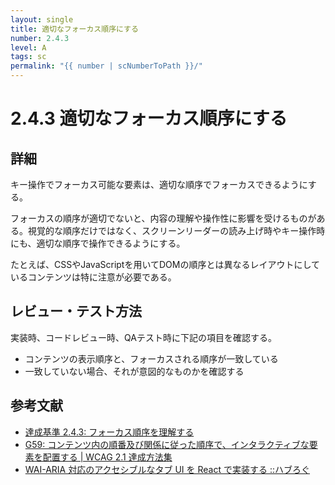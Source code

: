 ```yaml
---
layout: single
title: 適切なフォーカス順序にする
number: 2.4.3
level: A
tags: sc
permalink: "{{ number | scNumberToPath }}/"
---
```


# 2.4.3 適切なフォーカス順序にする

## 詳細

キー操作でフォーカス可能な要素は、適切な順序でフォーカスできるようにする。

フォーカスの順序が適切でないと、内容の理解や操作性に影響を受けるものがある。視覚的な順序だけではなく、スクリーンリーダーの読み上げ時やキー操作時にも、適切な順序で操作できるようにする。

たとえば、CSSやJavaScriptを用いてDOMの順序とは異なるレイアウトにしているコンテンツは特に注意が必要である。

## レビュー・テスト方法

実装時、コードレビュー時、QAテスト時に下記の項目を確認する。

- コンテンツの表示順序と、フォーカスされる順序が一致している
- 一致していない場合、それが意図的なものかを確認する

## 参考文献

- [達成基準 2.4.3: フォーカス順序を理解する](https://waic.jp/docs/WCAG21/Understanding/focus-order.html)
- [G59: コンテンツ内の順番及び関係に従った順序で、インタラクティブな要素を配置する | WCAG 2.1 達成方法集](https://waic.jp/docs/WCAG21/Techniques/general/G59.html)
- [WAI-ARIA 対応のアクセシブルなタブ UI を React で実装する ::ハブろぐ](https://havelog.aho.mu/develop/a11y/e678-accessible_tabs_with_react.html)
